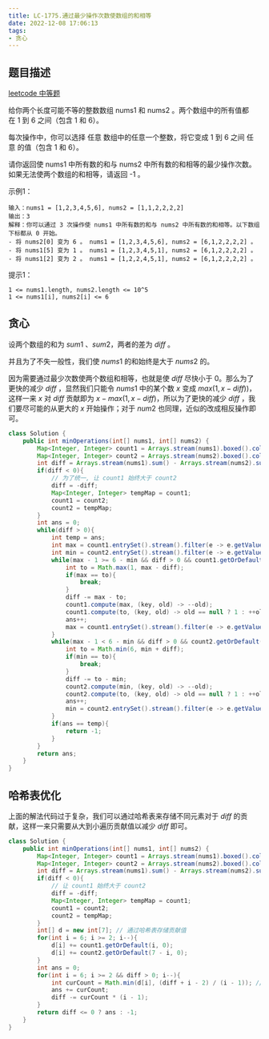 ```yaml
---
title: LC-1775.通过最少操作次数使数组的和相等
date: 2022-12-08 17:06:13
tags:
- 贪心
---
```


## 题目描述
[leetcode 中等题](https://leetcode.cn/problems/equal-sum-arrays-with-minimum-number-of-operations/)

给你两个长度可能不等的整数数组 nums1 和 nums2 。两个数组中的所有值都在 1 到 6 之间（包含 1 和 6）。

每次操作中，你可以选择 任意 数组中的任意一个整数，将它变成 1 到 6 之间 任意 的值（包含 1 和 6）。

请你返回使 nums1 中所有数的和与 nums2 中所有数的和相等的最少操作次数。如果无法使两个数组的和相等，请返回 -1 。

示例1：
```
输入：nums1 = [1,2,3,4,5,6], nums2 = [1,1,2,2,2,2]
输出：3
解释：你可以通过 3 次操作使 nums1 中所有数的和与 nums2 中所有数的和相等。以下数组下标都从 0 开始。
- 将 nums2[0] 变为 6 。 nums1 = [1,2,3,4,5,6], nums2 = [6,1,2,2,2,2] 。
- 将 nums1[5] 变为 1 。 nums1 = [1,2,3,4,5,1], nums2 = [6,1,2,2,2,2] 。
- 将 nums1[2] 变为 2 。 nums1 = [1,2,2,4,5,1], nums2 = [6,1,2,2,2,2] 。
```

提示1：
```
1 <= nums1.length, nums2.length <= 10^5
1 <= nums1[i], nums2[i] <= 6
```

## 贪心
设两个数组的和为 $sum1$ 、$sum2$，两者的差为 $diff$ 。

并且为了不失一般性，我们使 $nums1$ 的和始终是大于 $nums2$ 的。

因为需要通过最少次数使两个数组和相等，也就是使 $diff$ 尽快小于 $0$。那么为了更快的减少 $diff$ ，显然我们只能令 $nums1$ 中的某个数 $x$ 变成 $max(1, x - diff))$，这样一来 $x$ 对 $diff$ 贡献即为 $x - max(1, x - diff)$，所以为了更快的减少 $diff$ ，我们要尽可能的从更大的 $x$ 开始操作；对于 $num2$ 也同理，近似的改成相反操作即可。
```Java
class Solution {
    public int minOperations(int[] nums1, int[] nums2) {
        Map<Integer, Integer> count1 = Arrays.stream(nums1).boxed().collect(Collectors.toMap(Function.identity(), k -> 1, Integer::sum));
        Map<Integer, Integer> count2 = Arrays.stream(nums2).boxed().collect(Collectors.toMap(Function.identity(), k -> 1, Integer::sum));
        int diff = Arrays.stream(nums1).sum() - Arrays.stream(nums2).sum();
        if(diff < 0){
            // 为了统一, 让 count1 始终大于 count2
            diff = -diff;
            Map<Integer, Integer> tempMap = count1;
            count1 = count2;
            count2 = tempMap;
        }
        int ans = 0;
        while(diff > 0){
            int temp = ans;
            int max = count1.entrySet().stream().filter(e -> e.getValue() > 0).map(Map.Entry::getKey).mapToInt(Integer::valueOf).max().orElseThrow();
            int min = count2.entrySet().stream().filter(e -> e.getValue() > 0).map(Map.Entry::getKey).mapToInt(Integer::valueOf).min().orElseThrow();
            while(max - 1 >= 6 - min && diff > 0 && count1.getOrDefault(max, 0) > 0){
                int to = Math.max(1, max - diff);
                if(max == to){
                    break;
                }
                diff -= max - to;
                count1.compute(max, (key, old) -> --old);
                count1.compute(to, (key, old) -> old == null ? 1 : ++old);
                ans++;
                max = count1.entrySet().stream().filter(e -> e.getValue() > 0).map(Map.Entry::getKey).mapToInt(Integer::valueOf).max().orElseThrow();
            }
            while(max - 1 < 6 - min && diff > 0 && count2.getOrDefault(min, 0) > 0){
                int to = Math.min(6, min + diff);
                if(min == to){
                    break;
                }
                diff -= to - min;
                count2.compute(min, (key, old) -> --old);
                count2.compute(to, (key, old) -> old == null ? 1 : ++old);
                ans++;
                min = count2.entrySet().stream().filter(e -> e.getValue() > 0).map(Map.Entry::getKey).mapToInt(Integer::valueOf).min().orElseThrow();
            }
            if(ans == temp){
                return -1;
            }
        }
        return ans;
    }
}
```

## 哈希表优化
上面的解法代码过于复杂，我们可以通过哈希表来存储不同元素对于 $diff$ 的贡献，这样一来只需要从大到小遍历贡献值以减少 $diff$ 即可。

```Java
class Solution {
    public int minOperations(int[] nums1, int[] nums2) {
        Map<Integer, Integer> count1 = Arrays.stream(nums1).boxed().collect(Collectors.toMap(Function.identity(), k -> 1, Integer::sum));
        Map<Integer, Integer> count2 = Arrays.stream(nums2).boxed().collect(Collectors.toMap(Function.identity(), k -> 1, Integer::sum));
        int diff = Arrays.stream(nums1).sum() - Arrays.stream(nums2).sum();
        if(diff < 0){
            // 让 count1 始终大于 count2
            diff = -diff;
            Map<Integer, Integer> tempMap = count1;
            count1 = count2;
            count2 = tempMap;
        }
        int[] d = new int[7]; // 通过哈希表存储贡献值
        for(int i = 6; i >= 2; i--){
            d[i] += count1.getOrDefault(i, 0);
            d[i] += count2.getOrDefault(7 - i, 0);
        }
        int ans = 0;
        for(int i = 6; i >= 2 && diff > 0; i--){
            int curCount = Math.min(d[i], (diff + i - 2) / (i - 1)); // 后者是 diff / (i - 1) 的向上取整
            ans += curCount;
            diff -= curCount * (i - 1);
        }
        return diff <= 0 ? ans : -1;
    }
}
```